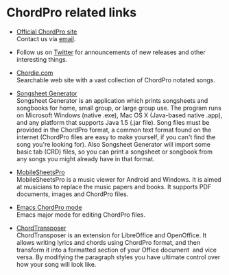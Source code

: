 # ChordPro related links

* [Official ChordPro site](https://www.chordpro.org)  
  Contact us via [email](mai&#x6c;to&#58;info&#64;chordpro.org).

* Follow us on [Twitter](https://twitter.com/ChordPro_Org) for
  announcements of new releases and other interesting things.  

* [Chordie.com](https://www.chordie.com)  
  Searchable web site with a vast collection of ChordPro notated
  songs.

* [Songsheet Generator](http://tenbyten.com/software/songsgen/index.php)  
  Songsheet Generator is an application which prints songsheets
  and songbooks for home, small group, or large group 
  use. The program runs on Microsoft Windows (native .exe),
  Mac OS X (Java-based native .app), and any platform that
  supports Java 1.5 (.jar file). Song files must be provided in
  the ChordPro format, a common text format found on the internet
  (ChordPro files are easy to make yourself, if you can't find the
  song you're looking for). Also Songsheet Generator will import
  some basic tab (CRD) files, so you can print a songsheet or
  songbook from any songs you might already have in that
  format.

* [MobileSheetsPro](http://www.zubersoft.com/mobilesheets/)  
  MobileSheetsPro is a music viewer for Android and Windows. It
  is aimed at musicians to replace the music papers and books. It
  supports PDF documents, images and ChordPro files.

* [Emacs ChordPro mode](https://github.com/hading/chordpro-mode/)  
  Emacs major mode for editing ChordPro files.

* [ChordTransposer](https://extensions.libreoffice.org/extensions/chordtransposer/)  
  ChordTransposer is an extension for LibreOffice and OpenOffice. It
  allows writing lyrics and chords using ChordPro format, and then transform it
  into a formatted section of your Office document ­ and vice versa.
  By modifying the paragraph styles you have ultimate control over how
  your song will look like.
